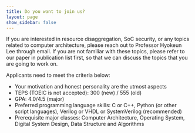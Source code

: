 ```yaml
---
title: Do you want to join us? 
layout: page
show_sidebar: false
---
```


If you are interested in resource disaggregation, SoC security, or any topics related to computer architecture, please reach out to Professor Hyokeun Lee through email. If you are not familiar with these topics, please refer to our paper in publication list first, so that we can discuss the topics that you are going to work on. 

Applicants need to meet the criteria below: 
- Your motivation and honest personality are the utmost aspects
- TEPS (TOEIC is not accepted): 300 (new) / 555 (old)
- GPA: 4.0/4.5 (major)
- Preferred programming language skills: C or C++, Python (or other script languages), Verilog or VHDL or SystemVerilog (recommended)
- Prerequisite major classes: Computer Architecture, Operating System, Digital System Design, Data Structure and Algorithms

